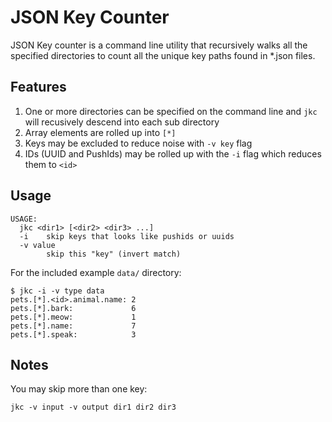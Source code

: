 # JSON Key Counter

JSON Key counter is a command line utility that recursively walks all the specified 
directories to count all the unique key paths found in *.json files.

## Features 

1. One or more directories can be specified on the command line and `jkc` will recusively descend into each sub directory
2. Array elements are rolled up into `[*]`
3. Keys may be excluded to reduce noise with `-v key` flag
4. IDs (UUID and PushIds) may be rolled up with the `-i` flag which reduces them to `<id>`

## Usage 

```
USAGE:
  jkc <dir1> [<dir2> <dir3> ...]
  -i    skip keys that looks like pushids or uuids
  -v value
        skip this "key" (invert match)
```

For the included example `data/` directory:

```
$ jkc -i -v type data
pets.[*].<id>.animal.name: 2
pets.[*].bark:             6
pets.[*].meow:             1
pets.[*].name:             7
pets.[*].speak:            3
```

## Notes

You may skip more than one key:

    jkc -v input -v output dir1 dir2 dir3
